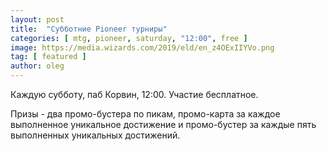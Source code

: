 ```yaml
---
layout: post
title:  "Субботние Pioneer турниры"
categories: [ mtg, pioneer, saturday, "12:00", free ]
image: https://media.wizards.com/2019/eld/en_z4OExIIYVo.png
tag: [ featured ]
author: oleg
---
```

Каждую субботу, паб Корвин, 12:00. Участие бесплатное. 

Призы - два промо-бустера по пикам, промо-карта за каждое выполненное уникальное достижение и промо-бустер за каждые пять выполненных уникальных достижений.


